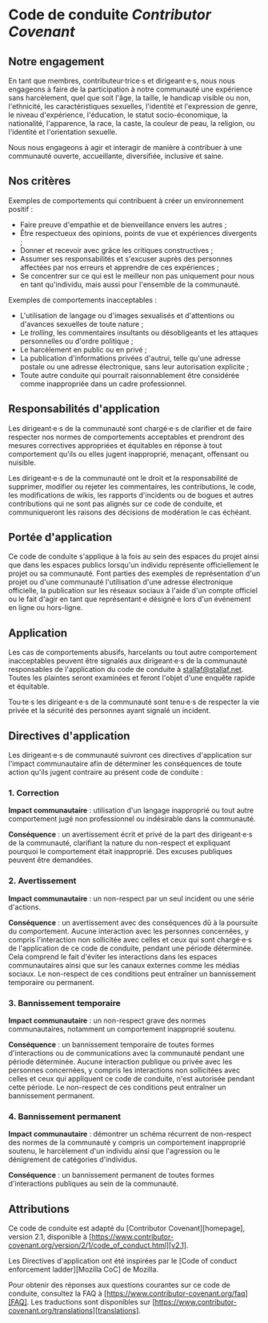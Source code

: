 # Code de conduite _Contributor Covenant_

## Notre engagement

En tant que membres, contributeur·trice·s et dirigeant·e·s, nous nous engageons à faire de la participation à notre communauté une expérience sans harcèlement, quel que soit l'âge, la taille, le handicap visible ou non, l'ethnicité, les caractéristiques sexuelles, l'identité et l'expression de genre, le niveau d'expérience, l'éducation, le statut socio-économique, la nationalité, l'apparence, la race, la caste, la couleur de peau, la religion, ou l'identité et l'orientation sexuelle.

Nous nous engageons à agir et interagir de manière à contribuer à une communauté ouverte, accueillante, diversifiée, inclusive et saine.

## Nos critères

Exemples de comportements qui contribuent à créer un environnement positif :

* Faire preuve d'empathie et de bienveillance envers les autres ;
* Être respectueux des opinions, points de vue et expériences divergents ;
* Donner et recevoir avec grâce les critiques constructives ;
* Assumer ses responsabilités et s'excuser auprès des personnes affectées par nos erreurs et apprendre de ces expériences ;
* Se concentrer sur ce qui est le meilleur non pas uniquement pour nous en tant qu'individu, mais aussi pour l'ensemble de la communauté.

Exemples de comportements inacceptables :

* L'utilisation de langage ou d'images sexualisés et d'attentions ou d'avances sexuelles de toute nature ;
* Le _trolling_, les commentaires insultants ou désobligeants et les attaques personnelles ou d'ordre politique ;
* Le harcèlement en public ou en privé ;
* La publication d'informations privées d'autrui, telle qu'une adresse postale ou une adresse électronique, sans leur autorisation explicite ;
* Toute autre conduite qui pourrait raisonnablement être considérée comme inappropriée dans un cadre professionnel.

## Responsabilités d'application

Les dirigeant·e·s de la communauté sont chargé·e·s de clarifier et de faire respecter nos normes de comportements acceptables et prendront des mesures correctives appropriées et équitables en réponse à tout comportement qu'ils ou elles jugent inapproprié, menaçant, offensant ou nuisible.

Les dirigeant·e·s de la communauté ont le droit et la responsabilité de supprimer, modifier ou rejeter les commentaires, les contributions, le code, les modifications de wikis, les rapports d'incidents ou de bogues et autres contributions qui ne sont pas alignés sur ce code de conduite, et communiqueront les raisons des décisions de modération le cas échéant.

## Portée d'application

Ce code de conduite s'applique à la fois au sein des espaces du projet ainsi que dans les espaces publics lorsqu'un individu représente officiellement le projet ou sa communauté. Font parties des exemples de représentation d'un projet ou d'une communauté l'utilisation d'une adresse électronique officielle, la publication sur les réseaux sociaux à l'aide d'un compte officiel ou le fait d'agir en tant que représentant·e désigné·e lors d'un événement en ligne ou hors-ligne.

## Application

Les cas de comportements abusifs, harcelants ou tout autre comportement
inacceptables peuvent être signalés aux dirigeant·e·s de la communauté responsables de l'application du code de conduite à stallaf@stallaf.net.
Toutes les plaintes seront examinées et feront l'objet d'une enquête rapide et équitable.

Tou·te·s les dirigeant·e·s de la communauté sont tenu·e·s de respecter la vie privée et la sécurité des personnes ayant signalé un incident.

## Directives d'application

Les dirigeant·e·s de communauté suivront ces directives d'application sur l'impact communautaire afin de déterminer les conséquences de toute action qu'ils jugent contraire au présent code de conduite :

### 1. Correction

**Impact communautaire** : utilisation d'un langage inapproprié ou tout autre comportement jugé non professionnel ou indésirable dans la communauté.

**Conséquence** : un avertissement écrit et privé de la part des dirigeant·e·s de la communauté, clarifiant la nature du non-respect et expliquant pourquoi le comportement était inapproprié. Des excuses publiques peuvent être demandées.

### 2. Avertissement

**Impact communautaire** : un non-respect par un seul incident ou une série d'actions.

**Conséquence** : un avertissement avec des conséquences dû à la poursuite du comportement.
Aucune interaction avec les personnes concernées, y compris l'interaction non sollicitée avec celles et ceux qui sont chargé·e·s de l'application de ce code de conduite, pendant une période déterminée.
Cela comprend le fait d'éviter les interactions dans les espaces communautaires ainsi que sur les canaux externes comme les médias sociaux. Le non-respect de ces conditions peut entraîner un bannissement temporaire ou permanent.

### 3. Bannissement temporaire

**Impact communautaire** : un non-respect grave des normes communautaires, notamment un comportement inapproprié soutenu.

**Conséquence** : un bannissement temporaire de toutes formes d'interactions ou de communications avec la communauté pendant une période déterminée. Aucune interaction publique ou privée avec les personnes concernées, y compris les interactions non sollicitées avec celles et ceux qui appliquent ce code de conduite, n'est autorisée pendant cette période.
Le non-respect de ces conditions peut entraîner un bannissement permanent.

### 4. Bannissement permanent

**Impact communautaire** : démontrer un schéma récurrent de non-respect des normes de la communauté y compris un comportement inapproprié soutenu, le harcèlement d'un individu ainsi que l'agression ou le dénigrement de catégories d'individus.

**Conséquence** : un bannissement permanent de toutes formes d'interactions publiques au sein de la communauté.

## Attributions

Ce code de conduite est adapté du [Contributor Covenant][homepage], version 2.1, disponible à
[https://www.contributor-covenant.org/version/2/1/code_of_conduct.html][v2.1].

Les Directives d'application ont été inspirées par le
[Code of conduct enforcement ladder][Mozilla CoC] de Mozilla.

Pour obtenir des réponses aux questions courantes sur ce code de conduite, consultez la FAQ à
[https://www.contributor-covenant.org/faq][FAQ]. Les traductions sont disponibles sur [https://www.contributor-covenant.org/translations][translations].

